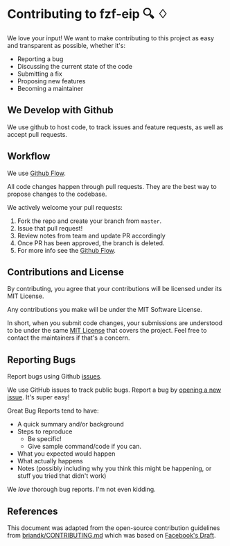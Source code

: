 # Contributing to fzf-eip 🔍 ♢

We love your input! We want to make contributing to this project as easy and transparent as possible, whether it's:

- Reporting a bug
- Discussing the current state of the code
- Submitting a fix
- Proposing new features
- Becoming a maintainer

## We Develop with Github

We use github to host code, to track issues and feature requests, as well as accept pull requests.

## Workflow

We use [Github Flow](https://guides.github.com/introduction/flow/index.html).

All code changes happen through pull requests. They are the best way to propose changes to the codebase.

We actively welcome your pull requests:

1. Fork the repo and create your branch from `master`.
2. Issue that pull request!
3. Review notes from team and update PR accordingly
4. Once PR has been approved, the branch is deleted.
5. For more info see the [Github Flow](https://guides.github.com/introduction/flow/index.html).

## Contributions and License

By contributing, you agree that your contributions will be licensed under its MIT License.

Any contributions you make will be under the MIT Software License.

In short, when you submit code changes, your submissions are understood to be under the same [MIT License](http://choosealicense.com/licenses/mit/) that covers the project. Feel free to contact the maintainers if that's a concern.

## Reporting Bugs

Report bugs using Github [issues](https://github.com/cds-amal/fzf-eip/issues).

We use GitHub issues to track public bugs. Report a bug by [opening a new issue](https://github.com/cds-amal/fzf-eip/issues). It's super easy!

Great Bug Reports tend to have:

- A quick summary and/or background
- Steps to reproduce
  - Be specific!
  - Give sample command/code if you can.
- What you expected would happen
- What actually happens
- Notes (possibly including why you think this might be happening, or stuff you tried that didn't work)

We _love_ thorough bug reports. I'm not even kidding.

## References

This document was adapted from the open-source contribution guidelines from [
briandk/CONTRIBUTING.md](https://gist.github.com/briandk/3d2e8b3ec8daf5a27a62) which was based on [Facebook's Draft](https://github.com/facebook/draft-js/blob/master/CONTRIBUTING.md).
